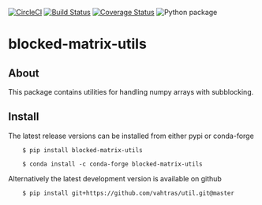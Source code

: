 [![CircleCI](https://circleci.com/gh/vahtras/util.svg?style=svg)](https://circleci.com/gh/vahtras/util)
[![Build Status](https://travis-ci.org/vahtras/util.svg?branch=master)](https://travis-ci.org/vahtras/util)
[![Coverage Status](https://coveralls.io/repos/github/vahtras/util/badge.svg?branch=master)](https://coveralls.io/github/vahtras/util?branch=master)
![Python package](https://github.com/vahtras/util/workflows/Python%20package/badge.svg)

# blocked-matrix-utils

## About

This package contains utilities for handling numpy arrays with subblocking.

## Install 

The latest release versions can be installed from either pypi or conda-forge

~~~
    $ pip install blocked-matrix-utils
~~~

~~~
    $ conda install -c conda-forge blocked-matrix-utils
~~~

Alternatively the latest development version is available on github

~~~
    $ pip install git+https://github.com/vahtras/util.git@master
~~~
